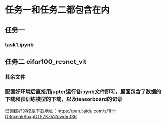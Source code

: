# 任务一和任务二都包含在内

## 任务一
### task1.ipynb

## 任务二 cifar100_resnet_vit
### 其余文件
### 配置好环境后直接用jupter运行各ipynb文件即可，里面包含了数据的下载和预训练模型的下载，以及tensorboard的记录
已训练好的模型下载地址：https://pan.baidu.com/s/1fH-ORoxeqkBbxpOTE7KZiA?pwd=if36
